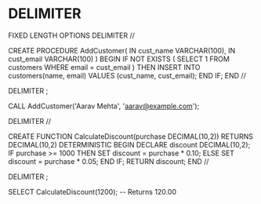 # DELIMITER
FIXED LENGTH OPTIONS 
DELIMITER //

CREATE PROCEDURE AddCustomer(
    IN cust_name VARCHAR(100),
    IN cust_email VARCHAR(100)
)
BEGIN
    IF NOT EXISTS (
        SELECT 1 FROM customers WHERE email = cust_email
    ) THEN
        INSERT INTO customers(name, email) VALUES (cust_name, cust_email);
    END IF;
END //

DELIMITER ;

CALL AddCustomer('Aarav Mehta', 'aarav@example.com');

DELIMITER //

CREATE FUNCTION CalculateDiscount(purchase DECIMAL(10,2))
RETURNS DECIMAL(10,2)
DETERMINISTIC
BEGIN
    DECLARE discount DECIMAL(10,2);
    IF purchase >= 1000 THEN
        SET discount = purchase * 0.10;
    ELSE
        SET discount = purchase * 0.05;
    END IF;
    RETURN discount;
END //

DELIMITER ;

SELECT CalculateDiscount(1200);  -- Returns 120.00
